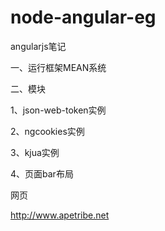 # node-angular-eg

angularjs笔记

一、运行框架MEAN系统

二、模块

1、json-web-token实例

2、ngcookies实例

3、kjua实例

4、页面bar布局

网页

http://www.apetribe.net
